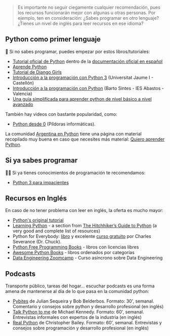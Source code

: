 > Es importante no seguir ciegamente cualquier recomendación, pues los recursos
> funcionarán mejor con algunas u otras personas. Por ejemplo, ten en
> consideración:
> ¿Sabes programar en otro lenguaje?
> ¿Tienes un nivel de inglés para leer recursos en ese idioma?

## Python como primer lenguaje

🙋 Si no sabes programar, puedes empezar por estos libros/tutoriales:

* [Tutorial oficial de Python](https://docs.python.org/es/3/tutorial/) dentro de la [documentación oficial en español](https://docs.python.org/es/3/)
* [Aprende Python](https://aprendepython.es/)
* [Tutorial de Django Girls](https://tutorial.djangogirls.org/es/)
* [Introducción a la programación con Python 3](http://dx.doi.org/10.6035/Sapientia93) (Universitat Jaume I - Castellón)
* [Introducción a la programación con Python](http://mclibre.org/consultar/python/) (Barto Sintes - IES Abastos - Valencia)
* [Una guía simplificada para aprender python de nivel básico a nivel avanzado](https://ellibrodepython.com/)

También hay videos con bastante popularidad, como:

* [Python desde 0](https://www.youtube.com/playlist?list=PLU8oAlHdN5BlvPxziopYZRd55pdqFwkeS)
  (Píldoras informáticas).

La comunidad [Argentina en Python](https://argentinaenpython.com)
tiene una página con material recopilado muy buena en caso que necesites más material:
[Quiero aprender Python](https://argentinaenpython.com/quiero-aprender-python/).

## Si ya sabes programar

🧑‍🎓 Si ya tienes conocimientos de programación te recomendamos:

* [Python 3 para impacientes](http://python-para-impacientes.blogspot.com/p/indice.html)

## Recursos en Inglés

En caso de no tener problema con leer en inglés, la oferta es mucho mayor:

* [Python's original tutorial](https://docs.python.org/3/tutorial/)
* [Learning Python](http://docs.python-guide.org/en/latest/intro/learning/) - a section from [The Hitchhiker’s Guide to Python](http://docs.python-guide.org/) (a very good and complete list of resources)
* Python for Everybody: [libro](https://books.trinket.io/pfe/) y excelente [curso gratuito](https://www.py4e.com/) por Charles Severance (Dr. Chuck). 
* [Python Free Programming Books](https://github.com/EbookFoundation/free-programming-books/blob/main/books/free-programming-books-langs.md#python) - libros con licencias libres
* [Awesome Python Books](https://github.com/Junnplus/awesome-python-books) - libros ordenados por categorías
* [Data Engineering Zoomcamp](https://github.com/DataTalksClub/data-engineering-zoomcamp) - Curso asíncrono sobre Data Engineering

## Podcasts

Transporte público, tareas del hogar... escuchar podcasts es una forma amena de mantenerse al día de lo que pasa en la comunidad python:

* [Pybites](https://www.pybitespodcast.com/) de Julian Sequeira y Bob Belderbos. Formato: 30', semanal. Comentario y consejos sobre python y desarrollo profesional (en inglés)
* [Talk Python to me](https://talkpython.fm/) de Michael Kennedy. Formato: 60', semanal. Entrevistas informales con expertos de la industria (en inglés) 
* [Real Python](https://realpython.com/podcasts/rpp/) de Christopher Bailey. Formato: 60', semanal. Entrevistas y consejos sobre programación y desarrollo profesional (en inglés)
